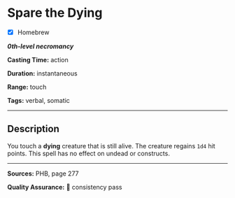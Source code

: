 # Spare the Dying

- [x] Homebrew

***0th-level necromancy***

**Casting Time:** action

**Duration:** instantaneous

**Range:** touch

**Tags:** verbal, somatic

---

## Description
You touch a **dying** creature that is still alive.
The creature regains `1d4` hit points.
This spell has no effect on undead or constructs.

---

**Sources:** PHB, page 277

**Quality Assurance:** :star2: consistency pass
